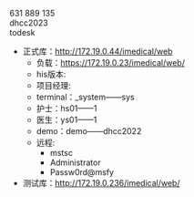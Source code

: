 631 889 135  
dhcc2023  
todesk


- 正式库：http://172.19.0.44/imedical/web
	- 负载：https://172.19.0.23/imedical/web/
    - his版本:
    - 项目经理:
    - terminal：_system——sys​​
    - 护士：hs01——1
    - 医生：ys01——1
    - demo：demo——dhcc2022
    - 远程:
        - mstsc
        - Administrator
        - Passw0rd@msfy
- 测试库：http://172.19.0.236/imedical/web/